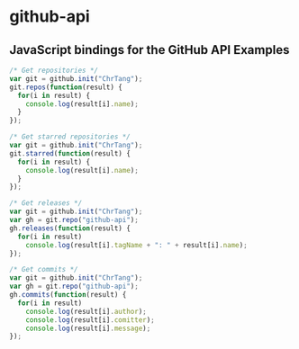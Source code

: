 github-api
==========
JavaScript bindings for the GitHub API
Examples
--------
```javascript
/* Get repositories */
var git = github.init("ChrTang");
git.repos(function(result) {
  for(i in result) {
    console.log(result[i].name);
  }
});
```
```javascript
/* Get starred repositories */
var git = github.init("ChrTang");
git.starred(function(result) {
  for(i in result) {
    console.log(result[i].name);
  }
});
```
```javascript
/* Get releases */
var git = github.init("ChrTang");
var gh = git.repo("github-api");
gh.releases(function(result) {
  for(i in result)
    console.log(result[i].tagName + ": " + result[i].name);
});
```
```javascript
/* Get commits */
var git = github.init("ChrTang");
var gh = git.repo("github-api");
gh.commits(function(result) {
  for(i in result)
    console.log(result[i].author);
    console.log(result[i].comitter);
    console.log(result[i].message);
});
```
